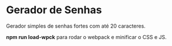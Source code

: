 # Gerador de Senhas
Gerador simples de senhas fortes com até 20 caracteres.

**npm run load-wpck** para rodar o webpack e minificar o CSS e JS.
